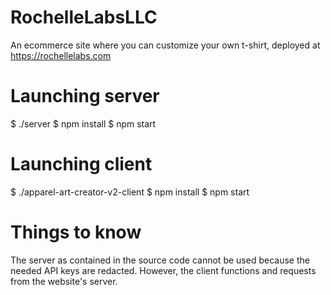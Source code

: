 # RochelleLabsLLC
An ecommerce site where you can customize your own t-shirt, deployed at https://rochellelabs.com

# Launching server
$ ./server
$ npm install
$ npm start

# Launching client
$ ./apparel-art-creator-v2-client
$ npm install
$ npm start

# Things to know
The server as contained in the source code cannot be used because the needed API keys are redacted. However, the client functions and requests from the website's server.
